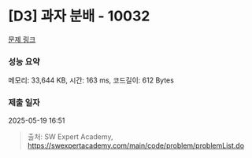# [D3] 과자 분배 - 10032 

[문제 링크](https://swexpertacademy.com/main/code/problem/problemDetail.do?contestProbId=AXJZ6_6KCLcDFAU3) 

### 성능 요약

메모리: 33,644 KB, 시간: 163 ms, 코드길이: 612 Bytes

### 제출 일자

2025-05-19 16:51



> 출처: SW Expert Academy, https://swexpertacademy.com/main/code/problem/problemList.do